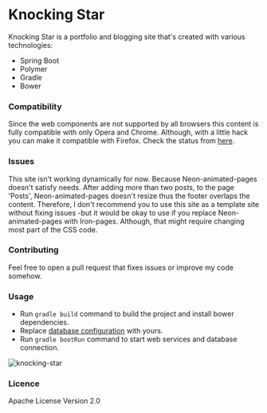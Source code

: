 # Knocking Star

Knocking Star is a portfolio and blogging site that's created with various technologies:

 - Spring Boot
 - Polymer
 - Gradle
 - Bower
  
### Compatibility
Since the web components are not supported by all browsers this content is fully compatible with only Opera and Chrome. Although, with a little hack you can make it compatible with Firefox. Check the status from [here](http://jonrimmer.github.io/are-we-componentized-yet/).

### Issues 
This site isn't working dynamically for now. Because Neon-animated-pages doesn't satisfy needs. After adding more than two posts, to the page 'Posts', Neon-animated-pages doesn't resize thus the footer overlaps the content. Therefore, I don't recommend you to use this site as a template site without fixing issues -but it would be okay to use if you replace Neon-animated-pages with Iron-pages. Although, that might require changing most part of the CSS code.

### Contributing
Feel free to open a pull request that fixes issues or improve my code somehow.

### Usage
 - Run ```gradle build``` command to build the project and install bower dependencies. 
 - Replace [database configuration](https://github.com/ufukomer/knocking-star/blob/master/src/main/resources/application.properties) with yours.
 - Run ```gradle bootRun``` command to start web services and database connection.

![knocking-star](src/main/resources/static/images/knockingstar.gif)

### Licence
Apache License Version 2.0
